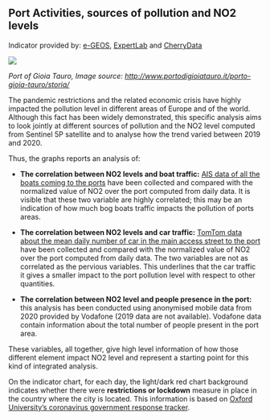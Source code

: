 ## Port Activities, sources of pollution and NO2 levels 

Indicator provided by: [e-GEOS](https://www.e-geos.it/#/), [ExpertLab](http://www.expertlab.it/) and [CherryData](https://www.cherry-data.com/)

<img src="./eodash-data/stories/C_IT16.jpg">

*Port of Gioia Tauro, Image source: http://www.portodigioiatauro.it/porto-gioia-tauro/storia/*


The pandemic restrictions and the related economic crisis have highly impacted the pollution level in different areas of Europe and of the world. Although this fact has been widely demonstrated, this specific analysis aims to look jointly at different sources of pollution and the NO2 level computed from Sentinel 5P satellite and to analyse how the trend varied between 2019 and 2020.

Thus, the graphs reports an analysis of:

- **The correlation between NO2 levels and boat traffic:** [AIS data of all the boats coming to the ports](https://www.imo.org/en/OurWork/Safety/Pages/AIS.aspx) have been collected and compared with the normalized value of NO2 over the port computed from daily data. It is visible that these two variable are highly correlated; this may be an indication of how much bog boats traffic impacts the pollution of ports areas.

- **The correlation between NO2 levels and car traffic:** [TomTom data about the mean daily number of car in the main access street to the port](https://www.tomtom.com/products/traffic-and-travel-information/) have been collected and compared with the normalized value of NO2 over the port computed from daily data. The two variables are not as correlated as the pervious variables. This underlines that the car traffic it gives a smaller impact to the port pollution level with respect to other quantities.

- **The correlation between NO2 level and people presence in the port:**  this analysis has been conducted using anonymised mobile data from 2020 provided by Vodafone (2019 data are not available). Vodafone data contain information about the total number of people present in the port area.

These variables, all together, give high level information of how those different element impact NO2 level and represent a starting point for this kind of integrated analysis.

On the indicator chart, for each day, the light/dark red chart background indicates whether there were **restrictions or lockdown** measure in place in the country where the city is located. This information is based on [Oxford University’s coronavirus government response tracker](https://covidtracker.bsg.ox.ac.uk/). 

